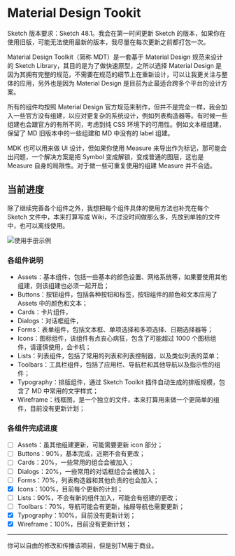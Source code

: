 # Material Design Tookit

Sketch 版本要求：Sketch 48.1。我会在第一时间更新 Sketch 的版本，如果你在使用旧版，可能无法使用最新的版本，我尽量在每次更新之前都打包一次。

Material Design Toolkit（简称 MDT）是一套基于 Material Design 规范来设计的 Sketch Library，其目的是为了做快速原型，之所以选择 Material Design 是因为其拥有完整的规范，不需要在规范的细节上在重新设计，可以让我更关注与整体的应用，另外也是因为 Material Design 是目前为止最适合跨多个平台的设计方案。

所有的组件均按照 Material Design 官方规范来制作，但并不是完全一样，我会加入一些官方没有组建，以应对更复杂的系统设计，例如列表构造器等。有时候一些组建也会跟官方的有所不同，考虑到纯 CSS 环境下的可用性。例如文本框组建，保留了 MD 旧版本中的一些组建和 MD 中没有的 label 组建。

MDK 也可以用来做 UI 设计，但如果你使用 Measure 来导出作为标记，那可能会出问题，一个解决方案是把 Symbol 变成解锁，变成普通的图层，这也是 Measure 自身的局限性。对于做一些可重复使用的组建 Measure 并不合适。

## 当前进度

除了继续完善各个组件之外，我想把每个组件具体的使用方法也补充在每个 Sketch 文件中，本来打算写成 Wiki，不过没时间做那么多，先放到单独的文件中，也可以离线使用。

![使用手册示例](https://raw.githubusercontent.com/jay1803/Material-Design-Toolkit/master/statics/manual.png?raw=true)

### 各组件说明

* Assets：基本组件，包括一些基本的颜色设置、网格系统等，如果要使用其他组建，则该组建也必须一起开启；
* Buttons：按钮组件，包括各种按钮和标签，按钮组件的颜色和文本应用了 Assets 中的颜色和文本；
* Cards：卡片组件，
* Dialogs：对话框组件，
* Forms：表单组件，包括文本框、单项选择和多项选择、日期选择器等；
* Icons：图标组件，该组件有点丧心病狂，包含了可能超过 1000 个图标组件，请谨慎使用，会卡机；
* Lists：列表组件，包括了常用的列表和列表控制器，以及类似列表的菜单；
* Toolbars：工具栏组件，包括了应用栏、导航栏和其他导航以及指示性的组件；
* Typography：排版组件，通过 Sketch Toolkit 插件自动生成的排版规模，包含了 MD 中常用的文字样式；
* Wireframe：线框图，是一个独立的文件，本来打算用来做一个更简单的组件，目前没有更新计划；

### 各组件完成进度

- [ ] Assets：虽其他组建更新，可能需要更新 icon 部分；
- [ ] Buttons：90%，基本完成，近期不会有更改；
- [ ] Cards：20%，一些常用的组合会被加入；
- [ ] Dialogs：20%，一些常用的对话框组合会被加入；
- [ ] Forms：70%，列表构造器和其他负责的也会加入；
- [x] Icons：100%，目前每个更新的计划；
- [ ] Lists：90%，不会有新的组件加入，可能会有组建的更改；
- [ ] Toolbars：70%，导航可能会有更新，抽屉导航也需要更新；
- [x] Typography：100%，目前没有更新计划；
- [x] Wireframe：100%，目前没有更新计划；

***

你可以自由的修改和传播该项目，但是别TM用于商业。
